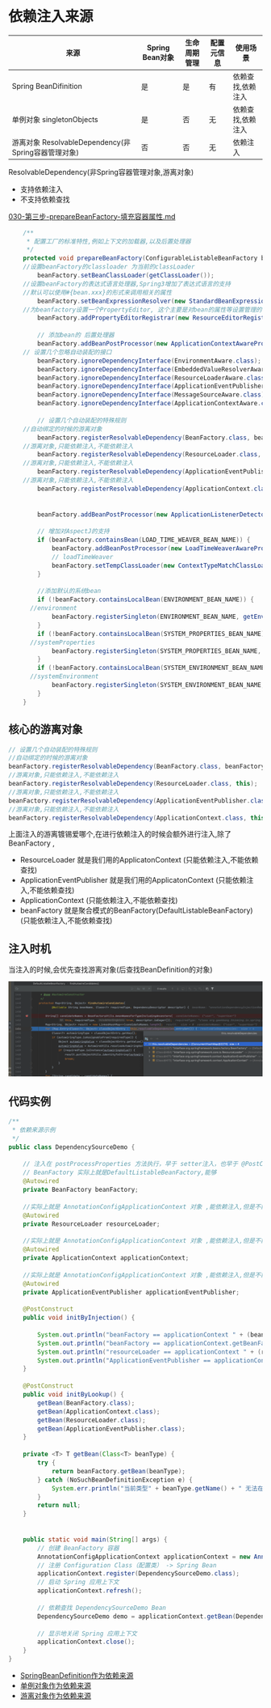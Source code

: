 # 依赖注入来源

| 来源                                                | Spring Bean对象 | 生命周期管理 | 配置元信息 | 使用场景          |
| --------------------------------------------------- | --------------- | ------------ | ---------- | ----------------- |
| Spring BeanDifinition                               | 是              | 是           | 有         | 依赖查找,依赖注入 |
| 单例对象 singletonObjects                           | 是              | 否           | 无         | 依赖查找,依赖注入 |
| 游离对象 ResolvableDependency(非Spring容器管理对象) | 否              | 否           | 无         | 依赖注入          |

ResolvableDependency(非Spring容器管理对象,游离对象)

- 支持依赖注入
- 不支持依赖查找

 [030-第三步-prepareBeanFactory-填充容器属性.md](../080-Spring拓展点/030-第三步-prepareBeanFactory-填充容器属性.md) 

```java
	/**
	 * 配置工厂的标准特性,例如上下文的加载器,以及后置处理器
	 */
	protected void prepareBeanFactory(ConfigurableListableBeanFactory beanFactory) {
    //设置beanFactory的classloader 为当前的classLoader
		beanFactory.setBeanClassLoader(getClassLoader());
    //设置beanFactory的表达式语言处理器,Spring3增加了表达式语言的支持
    //默认可以使用#{bean.xxx}的形式来调用相关的属性
		beanFactory.setBeanExpressionResolver(new StandardBeanExpressionResolver(beanFactory.getBeanClassLoader()));
    //为beanfactory设置一个PropertyEditor, 这个主要是对bean的属性等设置管理的一个工具
		beanFactory.addPropertyEditorRegistrar(new ResourceEditorRegistrar(this, getEnvironment()));

		// 添加bean的 后置处理器
		beanFactory.addBeanPostProcessor(new ApplicationContextAwareProcessor(this));
    // 设置几个忽略自动装配的接口
		beanFactory.ignoreDependencyInterface(EnvironmentAware.class);
		beanFactory.ignoreDependencyInterface(EmbeddedValueResolverAware.class);
		beanFactory.ignoreDependencyInterface(ResourceLoaderAware.class);
		beanFactory.ignoreDependencyInterface(ApplicationEventPublisherAware.class);
		beanFactory.ignoreDependencyInterface(MessageSourceAware.class);
		beanFactory.ignoreDependencyInterface(ApplicationContextAware.class);

		// 设置几个自动装配的特殊规则
    //自动绑定的时候的游离对象
		beanFactory.registerResolvableDependency(BeanFactory.class, beanFactory);
    //游离对象,只能依赖注入,不能依赖注入
		beanFactory.registerResolvableDependency(ResourceLoader.class, this);
    //游离对象,只能依赖注入,不能依赖注入
		beanFactory.registerResolvableDependency(ApplicationEventPublisher.class, this);
    //游离对象,只能依赖注入,不能依赖注入
		beanFactory.registerResolvableDependency(ApplicationContext.class, this);


		beanFactory.addBeanPostProcessor(new ApplicationListenerDetector(this));

		// 增加对AspectJ的支持
		if (beanFactory.containsBean(LOAD_TIME_WEAVER_BEAN_NAME)) {
			beanFactory.addBeanPostProcessor(new LoadTimeWeaverAwareProcessor(beanFactory));
			// loadTimeWeaver
			beanFactory.setTempClassLoader(new ContextTypeMatchClassLoader(beanFactory.getBeanClassLoader()));
		}

		//添加默认的系统bean
		if (!beanFactory.containsLocalBean(ENVIRONMENT_BEAN_NAME)) {
      //environment
			beanFactory.registerSingleton(ENVIRONMENT_BEAN_NAME, getEnvironment());
		}
		if (!beanFactory.containsLocalBean(SYSTEM_PROPERTIES_BEAN_NAME)) {
      //systemProperties
			beanFactory.registerSingleton(SYSTEM_PROPERTIES_BEAN_NAME, getEnvironment().getSystemProperties());
		}
		if (!beanFactory.containsLocalBean(SYSTEM_ENVIRONMENT_BEAN_NAME)) {
      //systemEnvironment
			beanFactory.registerSingleton(SYSTEM_ENVIRONMENT_BEAN_NAME, getEnvironment().getSystemEnvironment());
		}
	}


```

## 核心的游离对象

```java
// 设置几个自动装配的特殊规则
//自动绑定的时候的游离对象
beanFactory.registerResolvableDependency(BeanFactory.class, beanFactory);
//游离对象,只能依赖注入,不能依赖注入
beanFactory.registerResolvableDependency(ResourceLoader.class, this);
//游离对象,只能依赖注入,不能依赖注入
beanFactory.registerResolvableDependency(ApplicationEventPublisher.class, this);
//游离对象,只能依赖注入,不能依赖注入
beanFactory.registerResolvableDependency(ApplicationContext.class, this);
```

上面注入的游离镀锡爱哪个,在进行依赖注入的时候会额外进行注入,除了BeanFactory ,

- ResourceLoader  就是我们用的ApplicatonContext  (只能依赖注入,不能依赖查找)
- ApplicationEventPublisher 就是我们用的ApplicatonContext (只能依赖注入,不能依赖查找)
- ApplicationContext (只能依赖注入,不能依赖查找)
- beanFactory 就是聚合模式的BeanFactory(DefaultListableBeanFactory) (只能依赖注入,不能依赖查找)

## 注入时机

当注入的时候,会优先查找游离对象(后查找BeanDefinition的对象)

![image-20201112211515196](../../assets/image-20201112211515196.png)



## 代码实例

```java
/**
 * 依赖来源示例
 */
public class DependencySourceDemo {

    // 注入在 postProcessProperties 方法执行，早于 setter注入，也早于 @PostConstruct
  	// BeanFactory 实际上就是DefaultListableBeanFactory,能够 
  	@Autowired
    private BeanFactory beanFactory; 

  	//实际上就是 AnnotationConfigApplicationContext 对象 ,能依赖注入,但是不能依赖查找,属于游离对象
    @Autowired
    private ResourceLoader resourceLoader;

  	//实际上就是 AnnotationConfigApplicationContext 对象 ,能依赖注入,但是不能依赖查找,属于游离对象
    @Autowired
    private ApplicationContext applicationContext;

    //实际上就是 AnnotationConfigApplicationContext 对象 ,能依赖注入,但是不能依赖查找,属于游离对象
    @Autowired
    private ApplicationEventPublisher applicationEventPublisher;

    @PostConstruct
    public void initByInjection() {
    
        System.out.println("beanFactory == applicationContext " + (beanFactory == applicationContext));  //false
        System.out.println("beanFactory == applicationContext.getBeanFactory() " + (beanFactory == applicationContext.getAutowireCapableBeanFactory()));  //true
        System.out.println("resourceLoader == applicationContext " + (resourceLoader == applicationContext));  //true
        System.out.println("ApplicationEventPublisher == applicationContext " + (applicationEventPublisher == applicationContext));  //true
    }

    @PostConstruct
    public void initByLookup() {
        getBean(BeanFactory.class);
        getBean(ApplicationContext.class);
        getBean(ResourceLoader.class);
        getBean(ApplicationEventPublisher.class);
    }

    private <T> T getBean(Class<T> beanType) {
        try {
            return beanFactory.getBean(beanType);
        } catch (NoSuchBeanDefinitionException e) {
            System.err.println("当前类型" + beanType.getName() + " 无法在 BeanFactory 中查找!");
        }
        return null;
    }


    public static void main(String[] args) {
        // 创建 BeanFactory 容器
        AnnotationConfigApplicationContext applicationContext = new AnnotationConfigApplicationContext();
        // 注册 Configuration Class（配置类） -> Spring Bean
        applicationContext.register(DependencySourceDemo.class);
        // 启动 Spring 应用上下文
        applicationContext.refresh();

        // 依赖查找 DependencySourceDemo Bean
        DependencySourceDemo demo = applicationContext.getBean(DependencySourceDemo.class);

        // 显示地关闭 Spring 应用上下文
        applicationContext.close();
    }
}
```



- [SpringBeanDefinition作为依赖来源](#游离对象作为依赖来源)
- [单例对象作为依赖来源](#游离对象作为依赖来源)
- [游离对象作为依赖来源](#游离对象作为依赖来源)

## 